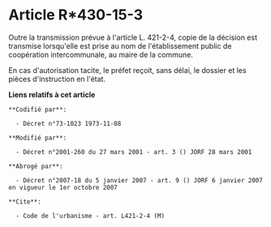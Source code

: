 # Article R*430-15-3

Outre la transmission prévue à l'article L. 421-2-4, copie de la décision est transmise lorsqu'elle est prise au nom de
l'établissement public de coopération intercommunale, au maire de la commune.

En cas d'autorisation tacite, le préfet reçoit, sans délai, le dossier et les pièces d'instruction en l'état.

**Liens relatifs à cet article**

	**Codifié par**:

	  - Décret n°73-1023 1973-11-08

	**Modifié par**:

	  - Décret n°2001-260 du 27 mars 2001 - art. 3 () JORF 28 mars 2001

	**Abrogé par**:

	  - Décret n°2007-18 du 5 janvier 2007 - art. 9 () JORF 6 janvier 2007 en vigueur le 1er octobre 2007

	**Cite**:

	  - Code de l'urbanisme - art. L421-2-4 (M)
